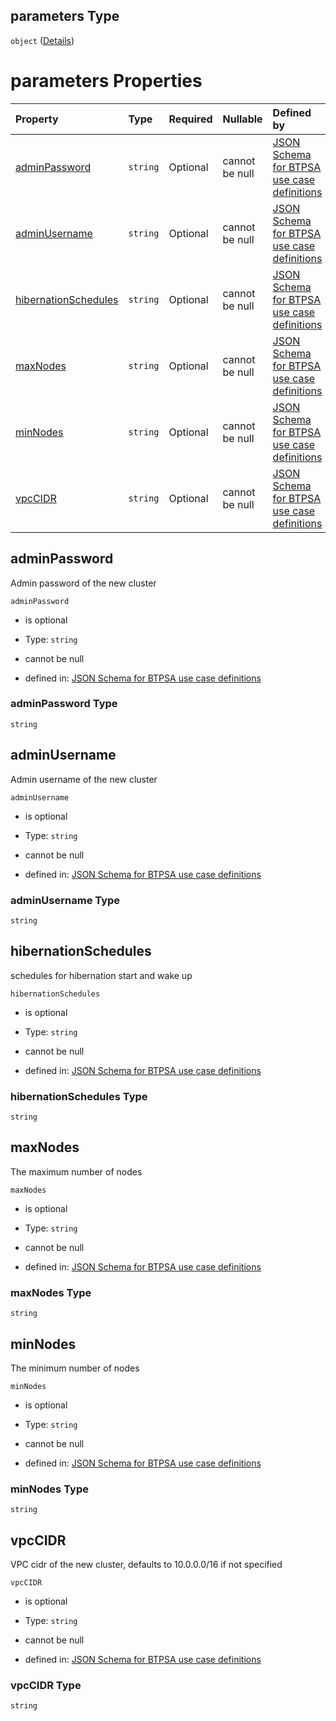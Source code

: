 ## parameters Type

`object` ([Details](btpsa-usecase-properties-services-items-allof-1-then-allof-32-then-allof-0-then-properties-parameters.md))

# parameters Properties

| Property                                      | Type     | Required | Nullable       | Defined by                                                                                                                                                                                                                                                                                                                  |
| :-------------------------------------------- | :------- | :------- | :------------- | :-------------------------------------------------------------------------------------------------------------------------------------------------------------------------------------------------------------------------------------------------------------------------------------------------------------------------- |
| [adminPassword](#adminpassword)               | `string` | Optional | cannot be null | [JSON Schema for BTPSA use case definitions](btpsa-usecase-properties-services-items-allof-1-then-allof-32-then-allof-0-then-properties-parameters-properties-adminpassword.md "undefined#/properties/services/items/allOf/1/then/allOf/32/then/allOf/0/then/properties/parameters/properties/adminPassword")               |
| [adminUsername](#adminusername)               | `string` | Optional | cannot be null | [JSON Schema for BTPSA use case definitions](btpsa-usecase-properties-services-items-allof-1-then-allof-32-then-allof-0-then-properties-parameters-properties-adminusername.md "undefined#/properties/services/items/allOf/1/then/allOf/32/then/allOf/0/then/properties/parameters/properties/adminUsername")               |
| [hibernationSchedules](#hibernationschedules) | `string` | Optional | cannot be null | [JSON Schema for BTPSA use case definitions](btpsa-usecase-properties-services-items-allof-1-then-allof-32-then-allof-0-then-properties-parameters-properties-hibernationschedules.md "undefined#/properties/services/items/allOf/1/then/allOf/32/then/allOf/0/then/properties/parameters/properties/hibernationSchedules") |
| [maxNodes](#maxnodes)                         | `string` | Optional | cannot be null | [JSON Schema for BTPSA use case definitions](btpsa-usecase-properties-services-items-allof-1-then-allof-32-then-allof-0-then-properties-parameters-properties-maxnodes.md "undefined#/properties/services/items/allOf/1/then/allOf/32/then/allOf/0/then/properties/parameters/properties/maxNodes")                         |
| [minNodes](#minnodes)                         | `string` | Optional | cannot be null | [JSON Schema for BTPSA use case definitions](btpsa-usecase-properties-services-items-allof-1-then-allof-32-then-allof-0-then-properties-parameters-properties-minnodes.md "undefined#/properties/services/items/allOf/1/then/allOf/32/then/allOf/0/then/properties/parameters/properties/minNodes")                         |
| [vpcCIDR](#vpccidr)                           | `string` | Optional | cannot be null | [JSON Schema for BTPSA use case definitions](btpsa-usecase-properties-services-items-allof-1-then-allof-32-then-allof-0-then-properties-parameters-properties-vpccidr.md "undefined#/properties/services/items/allOf/1/then/allOf/32/then/allOf/0/then/properties/parameters/properties/vpcCIDR")                           |

## adminPassword

Admin password of the new cluster

`adminPassword`

*   is optional

*   Type: `string`

*   cannot be null

*   defined in: [JSON Schema for BTPSA use case definitions](btpsa-usecase-properties-services-items-allof-1-then-allof-32-then-allof-0-then-properties-parameters-properties-adminpassword.md "undefined#/properties/services/items/allOf/1/then/allOf/32/then/allOf/0/then/properties/parameters/properties/adminPassword")

### adminPassword Type

`string`

## adminUsername

Admin username of the new cluster

`adminUsername`

*   is optional

*   Type: `string`

*   cannot be null

*   defined in: [JSON Schema for BTPSA use case definitions](btpsa-usecase-properties-services-items-allof-1-then-allof-32-then-allof-0-then-properties-parameters-properties-adminusername.md "undefined#/properties/services/items/allOf/1/then/allOf/32/then/allOf/0/then/properties/parameters/properties/adminUsername")

### adminUsername Type

`string`

## hibernationSchedules

schedules for hibernation start and wake up

`hibernationSchedules`

*   is optional

*   Type: `string`

*   cannot be null

*   defined in: [JSON Schema for BTPSA use case definitions](btpsa-usecase-properties-services-items-allof-1-then-allof-32-then-allof-0-then-properties-parameters-properties-hibernationschedules.md "undefined#/properties/services/items/allOf/1/then/allOf/32/then/allOf/0/then/properties/parameters/properties/hibernationSchedules")

### hibernationSchedules Type

`string`

## maxNodes

The maximum number of nodes

`maxNodes`

*   is optional

*   Type: `string`

*   cannot be null

*   defined in: [JSON Schema for BTPSA use case definitions](btpsa-usecase-properties-services-items-allof-1-then-allof-32-then-allof-0-then-properties-parameters-properties-maxnodes.md "undefined#/properties/services/items/allOf/1/then/allOf/32/then/allOf/0/then/properties/parameters/properties/maxNodes")

### maxNodes Type

`string`

## minNodes

The minimum number of nodes

`minNodes`

*   is optional

*   Type: `string`

*   cannot be null

*   defined in: [JSON Schema for BTPSA use case definitions](btpsa-usecase-properties-services-items-allof-1-then-allof-32-then-allof-0-then-properties-parameters-properties-minnodes.md "undefined#/properties/services/items/allOf/1/then/allOf/32/then/allOf/0/then/properties/parameters/properties/minNodes")

### minNodes Type

`string`

## vpcCIDR

VPC cidr of the new cluster, defaults to 10.0.0.0/16 if not specified

`vpcCIDR`

*   is optional

*   Type: `string`

*   cannot be null

*   defined in: [JSON Schema for BTPSA use case definitions](btpsa-usecase-properties-services-items-allof-1-then-allof-32-then-allof-0-then-properties-parameters-properties-vpccidr.md "undefined#/properties/services/items/allOf/1/then/allOf/32/then/allOf/0/then/properties/parameters/properties/vpcCIDR")

### vpcCIDR Type

`string`
